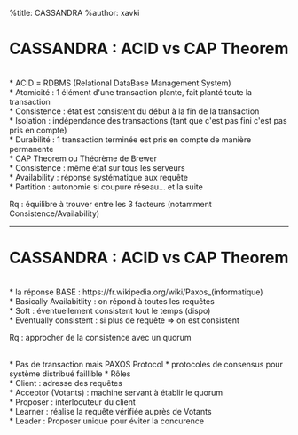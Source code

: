 %title: CASSANDRA
%author: xavki


# CASSANDRA : ACID vs CAP Theorem


<br>
* ACID = RDBMS (Relational DataBase Management System)
<br>
		* Atomicité : 1 élément d'une transaction plante, fait planté toute la transaction
<br>
		* Consistence : état est consistent du début à la fin de la transaction
<br>
		* Isolation : indépendance des transactions (tant que c'est pas fini c'est pas pris en compte)
<br>
		* Durabilité : 1 transaction terminée est pris en compte de manière permanente

<br>
* CAP Theorem ou Théorème de Brewer
<br>
		* Consistence : même état sur tous les serveurs
<br>
		* Availability : réponse systématique aux requête
<br>
		* Partition : autonomie si coupure réseau... et la suite
<br>

Rq : équilibre à trouver entre les 3 facteurs (notamment Consistence/Availability)

-------------------------------------------------------------------------------------------------------------


# CASSANDRA : ACID vs CAP Theorem


<br>
* la réponse BASE : https://fr.wikipedia.org/wiki/Paxos_(informatique)
<br>
		* Basically Availabitlity : on répond à toutes les requêtes
<br>
		* Soft : éventuellement consistent tout le temps (dispo)
<br>
		* Eventually consistent : si plus de requête => on est consistent

Rq : approcher de la consistence avec un quorum

<br>
* Pas de transaction mais PAXOS Protocol
		* protocoles de consensus pour système distribué faillible
		* Rôles
<br>
				* Client : adresse des requêtes
<br>
				* Acceptor (Votants) : machine servant à établir le quorum
<br>
				* Proposer : interlocuteur du client
<br>
				* Learner : réalise la requête vérifiée auprès de Votants
<br>
				* Leader : Proposer unique pour éviter la concurence 


